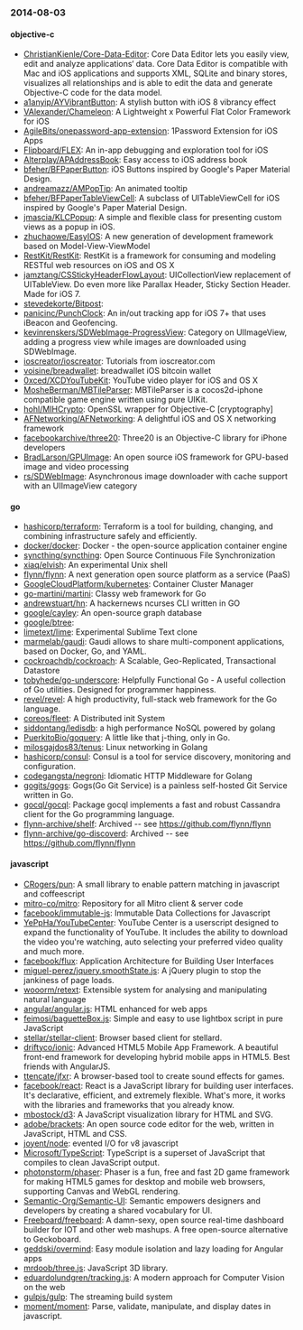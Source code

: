 ### 2014-08-03

#### objective-c
* [ChristianKienle/Core-Data-Editor](https://github.com/ChristianKienle/Core-Data-Editor): Core Data Editor lets you easily view, edit and analyze applications‘ data. Core Data Editor is compatible with Mac and iOS applications and supports XML, SQLite and binary stores, visualizes all relationships and is able to edit the data and generate Objective-C code for the data model.
* [a1anyip/AYVibrantButton](https://github.com/a1anyip/AYVibrantButton): A stylish button with iOS 8 vibrancy effect
* [VAlexander/Chameleon](https://github.com/VAlexander/Chameleon): A Lightweight x Powerful Flat Color Framework for iOS
* [AgileBits/onepassword-app-extension](https://github.com/AgileBits/onepassword-app-extension): 1Password Extension for iOS Apps
* [Flipboard/FLEX](https://github.com/Flipboard/FLEX): An in-app debugging and exploration tool for iOS
* [Alterplay/APAddressBook](https://github.com/Alterplay/APAddressBook): Easy access to iOS address book
* [bfeher/BFPaperButton](https://github.com/bfeher/BFPaperButton): iOS Buttons inspired by Google's Paper Material Design.
* [andreamazz/AMPopTip](https://github.com/andreamazz/AMPopTip): An animated tooltip
* [bfeher/BFPaperTableViewCell](https://github.com/bfeher/BFPaperTableViewCell): A subclass of UITableViewCell for iOS inspired by Google's Paper Material Design.
* [jmascia/KLCPopup](https://github.com/jmascia/KLCPopup): A simple and flexible class for presenting custom views as a popup in iOS.
* [zhuchaowe/EasyIOS](https://github.com/zhuchaowe/EasyIOS): A new generation of development framework based on Model-View-ViewModel
* [RestKit/RestKit](https://github.com/RestKit/RestKit): RestKit is a framework for consuming and modeling RESTful web resources on iOS and OS X
* [jamztang/CSStickyHeaderFlowLayout](https://github.com/jamztang/CSStickyHeaderFlowLayout): UICollectionView replacement of UITableView. Do even more like Parallax Header, Sticky Section Header. Made for iOS 7.
* [stevedekorte/Bitpost](https://github.com/stevedekorte/Bitpost): 
* [panicinc/PunchClock](https://github.com/panicinc/PunchClock): An in/out tracking app for iOS 7+ that uses iBeacon and Geofencing.
* [kevinrenskers/SDWebImage-ProgressView](https://github.com/kevinrenskers/SDWebImage-ProgressView): Category on UIImageView, adding a progress view while images are downloaded using SDWebImage.
* [ioscreator/ioscreator](https://github.com/ioscreator/ioscreator): Tutorials from ioscreator.com
* [voisine/breadwallet](https://github.com/voisine/breadwallet): breadwallet iOS bitcoin wallet
* [0xced/XCDYouTubeKit](https://github.com/0xced/XCDYouTubeKit): YouTube video player for iOS and OS X
* [MosheBerman/MBTileParser](https://github.com/MosheBerman/MBTileParser): MBTileParser is a cocos2d-iphone compatible game engine written using pure UIKit.
* [hohl/MIHCrypto](https://github.com/hohl/MIHCrypto): OpenSSL wrapper for Objective-C [cryptography]
* [AFNetworking/AFNetworking](https://github.com/AFNetworking/AFNetworking): A delightful iOS and OS X networking framework
* [facebookarchive/three20](https://github.com/facebookarchive/three20): Three20 is an Objective-C library for iPhone developers
* [BradLarson/GPUImage](https://github.com/BradLarson/GPUImage): An open source iOS framework for GPU-based image and video processing
* [rs/SDWebImage](https://github.com/rs/SDWebImage): Asynchronous image downloader with cache support with an UIImageView category

#### go
* [hashicorp/terraform](https://github.com/hashicorp/terraform): Terraform is a tool for building, changing, and combining infrastructure safely and efficiently.
* [docker/docker](https://github.com/docker/docker): Docker - the open-source application container engine
* [syncthing/syncthing](https://github.com/syncthing/syncthing): Open Source Continuous File Synchronization
* [xiaq/elvish](https://github.com/xiaq/elvish): An experimental Unix shell
* [flynn/flynn](https://github.com/flynn/flynn): A next generation open source platform as a service (PaaS)
* [GoogleCloudPlatform/kubernetes](https://github.com/GoogleCloudPlatform/kubernetes): Container Cluster Manager
* [go-martini/martini](https://github.com/go-martini/martini): Classy web framework for Go
* [andrewstuart/hn](https://github.com/andrewstuart/hn): A hackernews ncurses CLI written in GO
* [google/cayley](https://github.com/google/cayley): An open-source graph database
* [google/btree](https://github.com/google/btree): 
* [limetext/lime](https://github.com/limetext/lime): Experimental Sublime Text clone
* [marmelab/gaudi](https://github.com/marmelab/gaudi): Gaudi allows to share multi-component applications, based on Docker, Go, and YAML.
* [cockroachdb/cockroach](https://github.com/cockroachdb/cockroach): A Scalable, Geo-Replicated, Transactional Datastore
* [tobyhede/go-underscore](https://github.com/tobyhede/go-underscore):  Helpfully Functional Go -  A useful collection of Go utilities. Designed for programmer happiness. 
* [revel/revel](https://github.com/revel/revel): A high productivity, full-stack web framework for the Go language.
* [coreos/fleet](https://github.com/coreos/fleet): A Distributed init System
* [siddontang/ledisdb](https://github.com/siddontang/ledisdb): a high performance NoSQL powered by  golang
* [PuerkitoBio/goquery](https://github.com/PuerkitoBio/goquery): A little like that j-thing, only in Go.
* [milosgajdos83/tenus](https://github.com/milosgajdos83/tenus): Linux networking in Golang
* [hashicorp/consul](https://github.com/hashicorp/consul): Consul is a tool for service discovery, monitoring and configuration.
* [codegangsta/negroni](https://github.com/codegangsta/negroni): Idiomatic HTTP Middleware for Golang
* [gogits/gogs](https://github.com/gogits/gogs): Gogs(Go Git Service) is a painless self-hosted Git Service written in Go.
* [gocql/gocql](https://github.com/gocql/gocql): Package gocql implements a fast and robust Cassandra client for the Go programming language.
* [flynn-archive/shelf](https://github.com/flynn-archive/shelf): Archived -- see https://github.com/flynn/flynn
* [flynn-archive/go-discoverd](https://github.com/flynn-archive/go-discoverd): Archived -- see https://github.com/flynn/flynn

#### javascript
* [CRogers/pun](https://github.com/CRogers/pun): A small library to enable pattern matching in javascript and coffeescript
* [mitro-co/mitro](https://github.com/mitro-co/mitro): Repository for all Mitro client & server code
* [facebook/immutable-js](https://github.com/facebook/immutable-js): Immutable Data Collections for Javascript
* [YePpHa/YouTubeCenter](https://github.com/YePpHa/YouTubeCenter): YouTube Center is a userscript designed to expand the functionality of YouTube. It includes the ability to download the video you're watching, auto selecting your preferred video quality and much more.
* [facebook/flux](https://github.com/facebook/flux): Application Architecture for Building User Interfaces
* [miguel-perez/jquery.smoothState.js](https://github.com/miguel-perez/jquery.smoothState.js): A jQuery plugin to stop the jankiness of page loads.
* [wooorm/retext](https://github.com/wooorm/retext): Extensible system for analysing and manipulating natural language
* [angular/angular.js](https://github.com/angular/angular.js): HTML enhanced for web apps
* [feimosi/baguetteBox.js](https://github.com/feimosi/baguetteBox.js): Simple and easy to use lightbox script in pure JavaScript
* [stellar/stellar-client](https://github.com/stellar/stellar-client): Browser based client for stellard.
* [driftyco/ionic](https://github.com/driftyco/ionic): Advanced HTML5 Mobile App Framework. A beautiful front-end framework for developing hybrid mobile apps in HTML5. Best friends with AngularJS.
* [ttencate/jfxr](https://github.com/ttencate/jfxr): A browser-based tool to create sound effects for games.
* [facebook/react](https://github.com/facebook/react): React is a JavaScript library for building user interfaces. It's declarative, efficient, and extremely flexible. What's more, it works with the libraries and frameworks that you already know.
* [mbostock/d3](https://github.com/mbostock/d3): A JavaScript visualization library for HTML and SVG.
* [adobe/brackets](https://github.com/adobe/brackets): An open source code editor for the web, written in JavaScript, HTML and CSS.
* [joyent/node](https://github.com/joyent/node): evented I/O for v8 javascript
* [Microsoft/TypeScript](https://github.com/Microsoft/TypeScript): TypeScript is a superset of JavaScript that compiles to clean JavaScript output.
* [photonstorm/phaser](https://github.com/photonstorm/phaser): Phaser is a fun, free and fast 2D game framework for making HTML5 games for desktop and mobile web browsers, supporting Canvas and WebGL rendering.
* [Semantic-Org/Semantic-UI](https://github.com/Semantic-Org/Semantic-UI): Semantic empowers designers and developers by creating a shared vocabulary for UI.
* [Freeboard/freeboard](https://github.com/Freeboard/freeboard): A damn-sexy, open source real-time dashboard builder for IOT and other web mashups. A free open-source alternative to Geckoboard.
* [geddski/overmind](https://github.com/geddski/overmind): Easy module isolation and lazy loading for Angular apps
* [mrdoob/three.js](https://github.com/mrdoob/three.js): JavaScript 3D library.
* [eduardolundgren/tracking.js](https://github.com/eduardolundgren/tracking.js): A modern approach for Computer Vision on the web
* [gulpjs/gulp](https://github.com/gulpjs/gulp): The streaming build system
* [moment/moment](https://github.com/moment/moment): Parse, validate, manipulate, and display dates in javascript.
